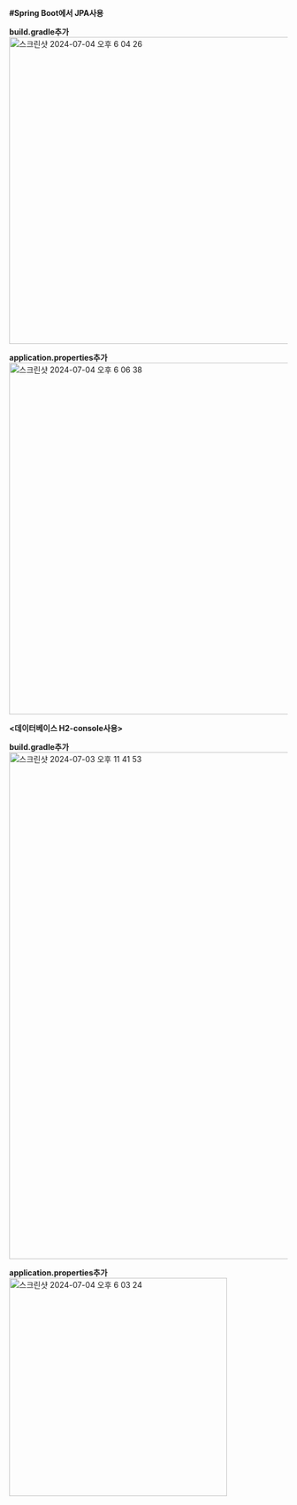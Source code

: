 **#Spring Boot에서 JPA사용**

**<JPA>**

**build.gradle추가**
<img width="554" alt="스크린샷 2024-07-04 오후 6 04 26" src="https://github.com/jaebinn/JPA/assets/108271458/ab01dcf6-7034-4724-9812-abdb62afe7cc">

**application.properties추가**
<img width="635" alt="스크린샷 2024-07-04 오후 6 06 38" src="https://github.com/jaebinn/JPA/assets/108271458/b30f0248-dfe8-4917-8aa9-0a546ed75512">

**<데이터베이스 H2-console사용>**

**build.gradle추가**
<img width="915" alt="스크린샷 2024-07-03 오후 11 41 53" src="https://github.com/jaebinn/JPA/assets/108271458/1c2aa1e4-8a30-4eca-9c26-0a2e7230c14d">

**application.properties추가**
<img width="394" alt="스크린샷 2024-07-04 오후 6 03 24" src="https://github.com/jaebinn/JPA/assets/108271458/e7a5e27a-6018-4107-9533-54ceab9cb10f">


